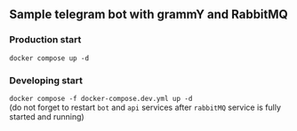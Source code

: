 ## Sample telegram bot with grammY and RabbitMQ

### Production start
`docker compose up -d`

### Developing start
`docker compose -f docker-compose.dev.yml up -d`\
(do not forget to restart `bot` and `api` services after `rabbitMQ` service is fully started and running)
